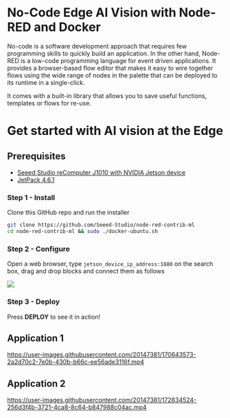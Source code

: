 # No-Code Edge AI Vision with Node-RED and Docker

No-code is a software development approach that requires few programming skills to quickly build an application.
In the other hand, Node-RED is a low-code programming language for event driven applications. It provides a browser-based flow editor that makes it easy to wire together flows using the wide range of nodes in the palette that can be deployed to its runtime in a single-click. 

It comes with a built-in library that allows you to save useful functions, templates or flows for re-use. 


# Get started with AI vision at the Edge

## Prerequisites

- [Seeed Studio reComputer J1010 with NVIDIA Jetson device](https://www.seeedstudio.com/Jetson-10-1-A0-p-5336.html)
- [JetPack 4.6.1](https://developer.nvidia.com/jetpack-sdk-461)



### Step 1 - Install

Clone this GitHub repo and run the installer

```sh
git clone https://github.com/Seeed-Studio/node-red-contrib-ml
cd node-red-contrib-ml && sudo ./docker-ubuntu.sh
```

### Step 2 - Configure

Open a web browser, type `jetson_device_ip_address:1880` on the search box, drag and drop blocks and connect them as follows 

<p style=":center"><img src="https://files.seeedstudio.com/wiki/node-red/nodered-UI-overview-2.png" /></p>

### Step 3 - Deploy

Press **DEPLOY** to see it in action!

## Application 1

https://user-images.githubusercontent.com/20147381/170643573-2a2d70c2-7e0b-430b-b66c-ee56ade3116f.mp4

## Application 2

https://user-images.githubusercontent.com/20147381/172834524-256d3f4b-3721-4ca8-8c64-b847988c04ac.mp4


